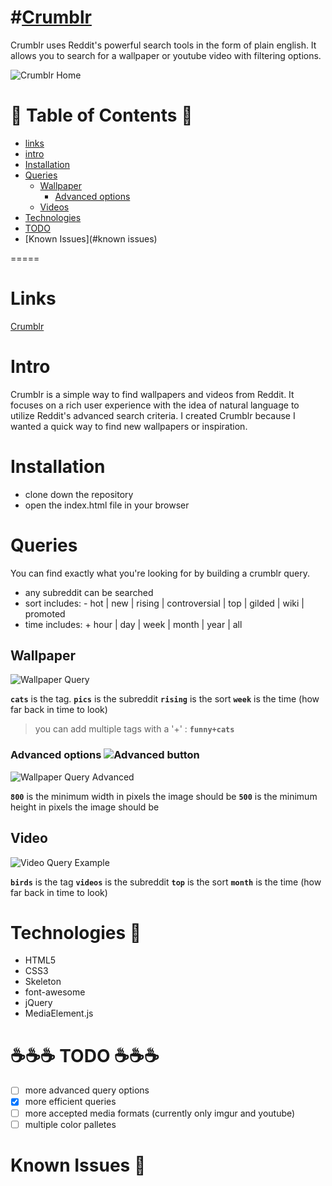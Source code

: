 #[Crumblr](http://spookycorridor.github.io/project1/)
===============

Crumblr uses Reddit's powerful search tools in the form of plain english. 
It allows you to search for a wallpaper or youtube video with filtering options. 

![Crumblr Home](http://i.imgur.com/dNByQdc.png?2 "Crumblr Home")

:notebook_with_decorative_cover: Table of Contents :notebook_with_decorative_cover:
=================

- [links](#links)
- [intro](#intro)
- [Installation](#installation)
- [Queries](#queries)
  * [Wallpaper](#overview)
    * [Advanced options](#advanced)
  * [Videos](#advanced)
- [Technologies](#technologies)
- [TODO](#todo)
- [Known Issues](#known issues)

=====


# Links

[Crumblr](http://spookycorridor.github.io/project1/)

# Intro

Crumblr is a simple way to find wallpapers and videos from Reddit. It focuses on a rich user experience with the idea of natural language to utilize Reddit's advanced search criteria. I created Crumblr because I wanted a quick way to find new wallpapers or inspiration. 

# Installation

 - clone down the repository
 - open the index.html file in your browser 

# Queries 

You can find exactly what you're looking for by building a crumblr query. 

- any subreddit can be searched
- sort includes: 
       -  hot | new | rising | controversial | top | gilded | wiki | promoted
- time includes: 
       + hour | day | week | month | year | all

## Wallpaper 

  ![Wallpaper Query](http://i.imgur.com/qH2o1nh.png?2 "Wallpaper Query") 

__`cats`__ is the tag. 
__`pics`__ is the subreddit
__`rising`__ is the sort
__`week`__ is the time (how far back in time to look)

> you can add multiple tags with a '+' :   __`funny+cats`__ 

### Advanced options ![Advanced button]( http://i.imgur.com/flFAPmm.png?5 "Advanced button")

![Wallpaper Query Advanced](http://i.imgur.com/qSGxxuN.png?1 "Wallpaper Advanced Query")

__`800`__ is the minimum width in pixels the image should be 
__`500`__ is the minimum height in pixels the image should be 

## Video 

![Video Query Example](http://i.imgur.com/2o8aIxV.png?4 "Video Query") 

__`birds`__ is the tag
__`videos`__ is the subreddit
__`top`__ is the sort
__`month`__ is the time (how far back in time to look) 

# Technologies :floppy_disk:

- HTML5
- CSS3
- Skeleton
- font-awesome 
- jQuery
- MediaElement.js 


# :coffee::coffee::coffee: TODO :coffee::coffee::coffee:
 - [ ] more advanced query options
 - [X] more efficient queries 
 - [ ] more accepted media formats (currently only imgur and youtube)
 - [ ] multiple color palletes

# Known Issues  :rotating_light:

